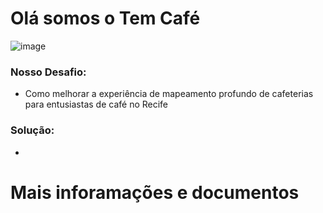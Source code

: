 # Olá somos o Tem Café
![image](https://github.com/FelipeNMorgado/Tem_cafe/assets/128396955/546886f9-7153-441f-a0de-36faf3e085c0)

### Nosso Desafio:
 + Como melhorar a experiência de mapeamento profundo de cafeterias para entusiastas de café no Recife

### Solução:
 +

# Mais inforamações e documentos

 


